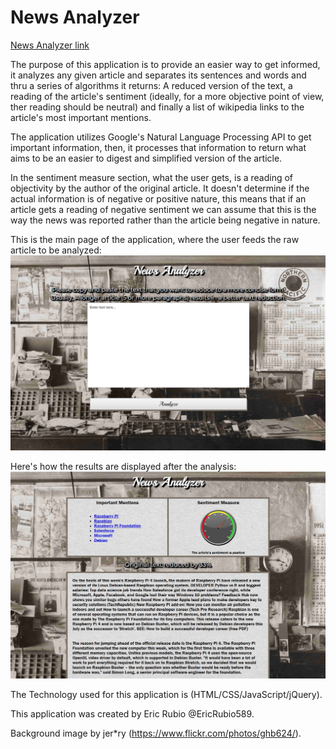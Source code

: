 # News Analyzer

[News Analyzer link](https://ericrubio589.github.io/text-processor/)

The purpose of this application is to provide an easier way to get informed, it analyzes any given article and separates
its sentences and words and thru a series of algorithms it returns: A reduced version of the text, a reading of the article's
sentiment (ideally, for a more objective point of view, ther reading should be neutral) and finally a list of wikipedia links
to the article's most important mentions.

The application utilizes Google's Natural Language Processing API to get important information, then, it processes that
information to return what aims to be an easier to digest and simplified version of the article.

In the sentiment measure section, what the user gets, is a reading of objectivity by the author of the original article. It doesn't
determine if the actual information is of negative or positive nature, this means that if an article gets a reading of negative
sentiment we can assume that this is the way the news was reported rather than the article being negative in nature.

This is the main page of the application, where the user feeds the raw article to be analyzed:
![Main Page](/media/img/newsanalyzermain.png)


Here's how the results are displayed after the analysis:
![Results Page](/media/img/newsanalyzerresults.jpg)


The Technology used for this application is (HTML/CSS/JavaScript/jQuery).

This application was created by Eric Rubio @EricRubio589.

Background image by jer*ry (https://www.flickr.com/photos/ghb624/).
